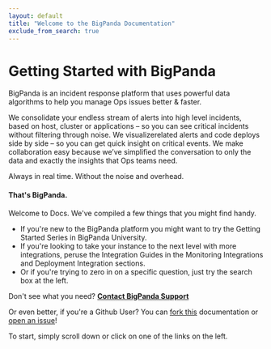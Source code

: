 ```yaml
---
layout: default
title: "Welcome to the BigPanda Documentation"
exclude_from_search: true
---
```


# Getting Started with BigPanda

BigPanda is an incident response platform that uses powerful data algorithms to help you manage Ops issues better & faster. 

We consolidate your endless stream of alerts into high level incidents, based on host, cluster or applications – so you can see critical incidents without filtering through noise. We visualizerelated alerts and code deploys side by side – so you can get quick insight on critical events. We make collaboration easy because we’ve simplified the conversation to only the data and exactly the insights that Ops teams need.

Always in real time. Without the noise and overhead. 

#### That's BigPanda.

Welcome to Docs. We've compiled a few things that you might find handy. 

* If you're new to the BigPanda platform you might want to try the Getting Started Series in BigPanda University.  
* If you're looking to take your instance to the next level with more integrations, peruse the Integration Guides in the Monitoring Integrations and Deployment Integration sections. 
* Or if you're trying to zero in on a specific question, just try the search box at the left.  

Don't see what you need? [**Contact BigPanda Support**](mailto:support@bigpanda.io?Subject=Contacting%20you%20regarding%20BigPanda)

Or even better, if you're a Github User? You can [fork this](https://github.com/bigpandaio/docs.bigpanda.io) documentation or [open an issue](https://github.com/bigpandaio/docs.bigpanda.io/issues/new)!


To start, simply scroll down or click on one of the links on the left.
